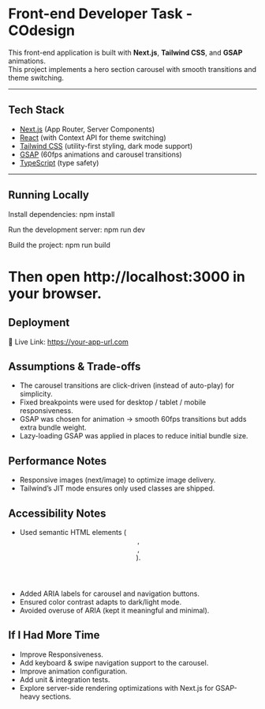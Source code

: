 # Front-end Developer Task - COdesign

This front-end application is built with **Next.js**, **Tailwind CSS**, and **GSAP** animations.  
This project implements a hero section carousel with smooth transitions and theme switching.

---

## Tech Stack

- [Next.js](https://nextjs.org/) (App Router, Server Components)
- [React](https://react.dev/) (with Context API for theme switching)
- [Tailwind CSS](https://tailwindcss.com/) (utility-first styling, dark mode support)
- [GSAP](https://greensock.com/gsap/) (60fps animations and carousel transitions)
- [TypeScript](https://www.typescriptlang.org/) (type safety)

---

## Running Locally

Install dependencies:
npm install

Run the development server:
npm run dev

Build the project:
npm run build

# Then open http://localhost:3000 in your browser.

## Deployment

🔗 Live Link: https://your-app-url.com

## Assumptions & Trade-offs

- The carousel transitions are click-driven (instead of auto-play) for simplicity.
- Fixed breakpoints were used for desktop / tablet / mobile responsiveness.
- GSAP was chosen for animation → smooth 60fps transitions but adds extra bundle weight.
- Lazy-loading GSAP was applied in places to reduce initial bundle size.

## Performance Notes

- Responsive images (next/image) to optimize image delivery.
- Tailwind’s JIT mode ensures only used classes are shipped.

## Accessibility Notes

- Used semantic HTML elements (<header>, <section>, <nav>).
- Added ARIA labels for carousel and navigation buttons.
- Ensured color contrast adapts to dark/light mode.
- Avoided overuse of ARIA (kept it meaningful and minimal).

## If I Had More Time

- Improve Responsiveness.
- Add keyboard & swipe navigation support to the carousel.
- Improve animation configuration.
- Add unit & integration tests.
- Explore server-side rendering optimizations with Next.js for GSAP-heavy sections.

